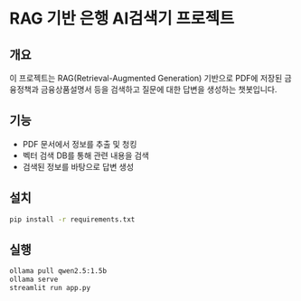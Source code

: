 # RAG 기반 은행 AI검색기 프로젝트

## 개요
이 프로젝트는 RAG(Retrieval-Augmented Generation) 기반으로 PDF에 저장된 금융정책과 금융상품설명서 등을 검색하고 질문에 대한 답변을 생성하는 챗봇입니다.

## 기능
- PDF 문서에서 정보를 추출 및 청킹
- 벡터 검색 DB를 통해 관련 내용을 검색
- 검색된 정보를 바탕으로 답변 생성

## 설치
```bash
pip install -r requirements.txt
``` 

## 실행
```bash
ollama pull qwen2.5:1.5b
ollama serve
streamlit run app.py
``` 
